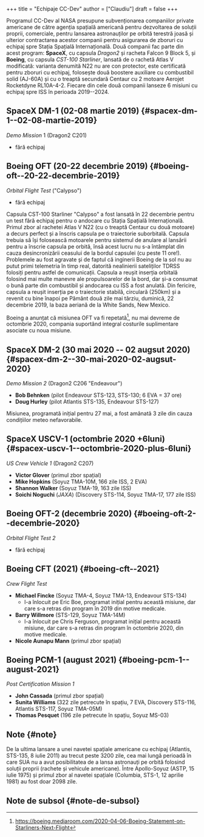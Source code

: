 +++
title = "Echipaje CC-Dev"
author = ["Claudiu"]
draft = false
+++

Programul CC-Dev al NASA presupune subvenționarea companiilor private americane de către agenția spațială americană pentru dezvoltarea de soluții proprii, comerciale, pentru lansarea astronauților pe orbită terestră joasă și ulterior contractarea acestor companii pentru asigurarea de zboruri cu echipaj spre Stația Spațială Internațională. Două companii fac parte din acest program: **SpaceX**, cu capsula _Dragon2_ și racheta Falcon 9 Block 5, și **Boeing**, cu capsula _CST-100 Starliner_, lansată de o rachetă Atlas V modificată: varianta denumită N22 nu are con protector, este certificată pentru zboruri cu echipaj, folosește două boostere auxiliare cu combustibil solid (AJ-60A) și cu o treaptă secundară Centaur cu 2 motoare Aerojet Rocketdyne RL10A-4-2. Fiecare din cele două companii lanseze 6 misiuni cu echipaj spre ISS în perioada 2019--2024.


## SpaceX DM-1 (02-08 martie 2019) {#spacex-dm-1--02-08-martie-2019}

_Demo Mission_ 1 (Dragon2 C201)

-   fără echipaj


## Boeing OFT (20-22 decembrie 2019) {#boeing-oft--20-22-decembrie-2019}

_Orbital Flight Test_ ("Calypso")

-   fără echipaj

Capsula CST-100 Starliner "Calypso" a fost lansată în 22 decembrie pentru un test fără echipaj pentru o andocare cu Stația Spațială Internațională. Primul zbor al rachetei Atlas V N22 (cu o treaptă Centaur cu două motoare) a decurs perfect și a înscris capsula pe o traiectorie suborbitală. Capsula trebuia să își folosească motoarele pentru sistemul de anulare al lansării pentru a înscrie capsula pe orbită, însă acest lucru nu s-a întâmplat din cauza desincronizării ceasului de la bordul capsulei (cu peste 11 ore!). Problemele au fost agravate și de faptul că inginerii Boeing de la sol nu au putut primi telemetria în timp real, datorită nealinierii sateliților TDRSS folosiți pentru astfel de comunicații. Capsula a reușit inserția orbitală folosind mai multe manevre ale propulsoarelor de la bord, dar și-a consumat o bună parte din combustibil și andocarea cu ISS a fost anulată. Din fericire, capsula a reușit inserția pe o traiectorie stabilă, circulară (250km) și a revenit cu bine înapoi pe Pământ două zile mai târziu, duminică, 22 decembrie 2019, la baza aeriană de la White Sands, New Mexico.

Boeing a anunțat că misiunea OFT va fi repetată[^fn:1], nu mai devreme de octombrie 2020, compania suportând integral costurile suplimentare asociate cu noua misiune.


## SpaceX DM-2 (30 mai 2020 -- 02 augsut 2020) {#spacex-dm-2--30-mai-2020-02-augsut-2020}

_Demo Mission 2_ (Dragon2 C206 "Endeavour")

-   **Bob Behnken** (pilot Endeavour STS-123, STS-130; 6 EVA = 37 ore)
-   **Doug Hurley** (pilot Atlantis STS-135, Endeavour STS-127)

Misiunea, programată inițial pentru 27 mai, a fost amânată 3 zile din cauza condițiilor meteo nefavorabile.


## SpaceX USCV-1 (octombrie 2020 +6luni) {#spacex-uscv-1--octombrie-2020-plus-6luni}

_US Crew Vehicle 1_ (Dragon2 C207)

-   **Victor Glover** (primul zbor spațial)
-   **Mike Hopkins** (Soyuz TMA-10M, 166 zile ISS, 2 EVA)
-   **Shannon Walker** (Soyuz TMA-19, 163 zile ISS)
-   **Soichi Noguchi** (_JAXA_) (Discovery STS-114, Soyuz TMA-17, 177 zile ISS)


## Boeing OFT-2 (decembrie 2020) {#boeing-oft-2--decembrie-2020}

_Orbital Flight Test 2_

-   fără echipaj


## Boeing CFT (2021) {#boeing-cft--2021}

_Crew Flight Test_

-   **Michael Fincke** (Soyuz TMA-4, Soyuz TMA-13, Endeavour STS-134)
    -   l-a înlocuit pe Eric Boe, programat inițial pentru această misiune, dar care s-a retras din program în 2019 din motive medicale.
-   **Barry Willmore** (STS-129, Soyuz TMA-14M)
    -   l-a înlocuit pe Chris Ferguson, programat inițial pentru această misiune, dar care s-a retras din program în octombrie 2020, din motive medicale.
-   **Nicole Aunapu Mann** (primul zbor spațial)


## Boeing PCM-1 (august 2021) {#boeing-pcm-1--august-2021}

_Post Certification Mission 1_

-   **John Cassada** (primul zbor spațial)
-   **Sunita Williams** (322 zile petrecute în spațiu, 7 EVA, Discovery STS-116, Atlantis STS-117, Soyuz TMA-05M)
-   **Thomas Pesquet** (196 zile petrecute în spațiu, Soyuz MS-03)


## Note {#note}

De la ultima lansare a unei navetei spațiale americane cu echipaj (Atlantis, STS-135, 8 iulie 2011) au trecut peste 3200 zile, cea mai lungă perioadă în care SUA nu a avut posibilitatea de a lansa astronauți pe orbită folosind soluții proprii (rachete și vehicule americane). Între Apollo-Soyuz (ASTP, 15 iulie 1975) și primul zbor al navetei spațiale (Columbia, STS-1, 12 aprilie 1981) au fost doar 2098 zile.


## Note de subsol {#note-de-subsol}

[^fn:1]: <https://boeing.mediaroom.com/2020-04-06-Boeing-Statement-on-Starliners-Next-Flight>